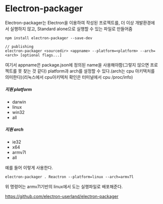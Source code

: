 # Electron-packager
Electron-packager는 Electron을 이용하여 작성된 프로젝트를, 더 이상 개발환경에서 실행하지 않고, Standard alone으로 실행할 수 있는 파일로 만들어줌

```
npm install electron-packager --save-dev

// publishing
electron-packager <sourcedir> <appname> --platform=<platform> --arch=<arch> [optional flags...]
```

여기서 appname은 package.json에 정의된 name을 사용해야함(그렇지 않으면 프로젝트를 못 찾는 것 같다)
platform과 arch를 설정할 수 있다.(arch는 cpu 아키텍처를 의미한다)(리눅스에서 cpu아키텍처 확인은 터미널에서 cpu /proc/info)

##### 지원 platform
- darwin
- linux
- win32
- all

##### 지원 arch
- ie32
- x64
- armv7l
- all

예를 들어 이렇게 사용한다.

```
electron-packager . Reactron --platform=linux --arch=armv7l
```
위 명령어는 armv7l기반의 linux에서 도는 실행파일로 배포해준다.


https://github.com/electron-userland/electron-packager
